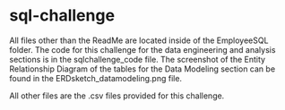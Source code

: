 # sql-challenge

All files other than the ReadMe are located inside of the EmployeeSQL folder. The code for this challenge for the data engineering and analysis sections is in the sqlchallenge_code file. The screenshot of the Entity Relationship Diagram of the tables for the Data Modeling section can be found in the ERDsketch_datamodeling.png file.

All other files are the .csv files provided for this challenge.
